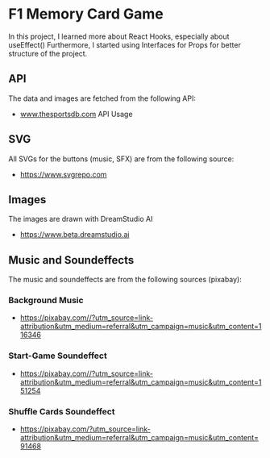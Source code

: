 # F1 Memory Card Game

In this project, I learned more about React Hooks, especially about useEffect()
Furthermore, I started using Interfaces for Props for better structure of the project.

## API

The data and images are fetched from the following API:

- www.thesportsdb.com API Usage

## SVG

All SVGs for the buttons (music, SFX) are from the following source:

- https://www.svgrepo.com

## Images

The images are drawn with DreamStudio AI

- https://www.beta.dreamstudio.ai

## Music and Soundeffects

The music and soundeffects are from the following sources (pixabay):

### Background Music

- https://pixabay.com//?utm_source=link-attribution&utm_medium=referral&utm_campaign=music&utm_content=116346

### Start-Game Soundeffect

- https://pixabay.com//?utm_source=link-attribution&utm_medium=referral&utm_campaign=music&utm_content=151254

### Shuffle Cards Soundeffect

- https://pixabay.com/?utm_source=link-attribution&utm_medium=referral&utm_campaign=music&utm_content=91468
